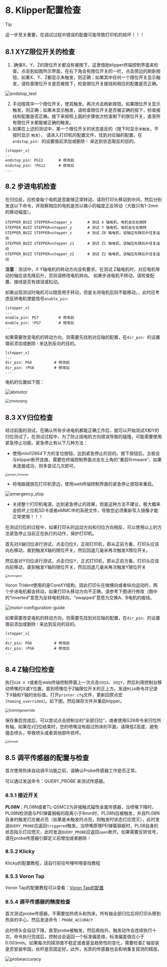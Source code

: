 # 8. Klipper配置检查

> [!TIP]
> 这一步至关重要，在调试过程中错误的配置可能导致打印机的损坏！！！

## 8.1 XYZ限位开关的检查

1. .确保X、Y、Z的限位开关都没有被按下，这里借助klipper终端控制界面来检查。点击到如图所示界面，在右下角会有限位开关的一栏，点击旁边的刷新按钮，如果X、Y、Z都显示未触发，则正确；如果其中任何一个限位开关显示触发，请检查限位开关是否被按下，检查限位开关接线和相应的配置是否正确。

![endstop_test](../../images/boards/fly_super8/endstop_test.png)

2. 手动按其中一个限位开关，使其触发。再次点击刷新按钮，如果限位开关显示触发，则正确；如果未显示触发，请检查限位开关是否被正确的按下，检查接线和配置是否正确。接下来按照上面的步骤依次检查剩下的限位开关，直至所有限位开关都能被正确的触发。
3. 如果在上述的测试中，某一个限位开关的状态是反的（按下时显示``未触发``，不按时显示 ``触发``）， 请进入打印机的配置文件，找到对应轴的配置，在``endstop_pin: ``的设置值前添加或删除``！`` 来达到状态取反的目的。

```
[stepper_x]
...
endstop_pin: PG12       # 修改前
endstop_pin: !PG12      # 修改后
...
```

## 8.2 步进电机检查

在归位前，应检查每个电机是否能够正常转动，请将打印头移动到中间，然后分别发送以下命令，并观察相应的电机是否以微小的幅度正反转动（大致只有1-2mm的移动幅度）。

```
STEPPER_BUZZ STEPPER=stepper_x       # 测试 X 轴电机，电机会左右微转 
STEPPER_BUZZ STEPPER=stepper_y       # 测试 Y 轴电机，电机会左右微转 
STEPPER_BUZZ STEPPER=stepper_z       # 测试 Z0 轴电机，该轴应先降后升往复运动 
STEPPER_BUZZ STEPPER=stepper_z1      # 测试 Z1 轴电机，该轴应先降后升往复运动
STEPPER_BUZZ STEPPER=stepper_z2      # 测试 Z2 轴电机，该轴应先降后升往复运动

```

**注意**：测试中，X Y轴电机的转动方向没有要求。在测试 Z轴电机时，对应电机带动的轴应该先降后升，否则请修改电机转向。 如果步进电机不转动，请检查配置、接线是否有错误或松动。

如果出现测试时电机可以随意用手转动，但是关闭电机后则不能移动，，此时应考虑反转电机使能信号``enable_pin:``

```
[stepper_x]
...
enable_pin: PG7         # 修改前
enable_pin: !PG7        # 修改后
...
```

如果需要改变电机的转动方向，则需要先找到对应轴的配置，在``dir_pin: ``的设置值前添加或删除``！``来达到反向的目的。

```
[stepper_x]
...
dir_pin: PG6          # 修改前
dir_pin: !PG6         # 修改后
...
```

电机的位置如下图：

![abmotor](../../images/boards/fly_super8/abmotor.png)

<img src="../../images/boards/fly_super8/zmotorpng.png" alt="zmotorpng" style="zoom:80%;" />

## 8.3 XY归位检查

经过前面的测试，在确认所有步进电机都能正确工作后，就可以开始测试X和Y的归位测试了。在测试过程中，为了防止因电机方向错误导致的碰撞，可能需要使用紧急停止功能。紧急停止有以下几种方法：

* 使用mini12864下方的复位按钮，达到紧急停止的目的。按下按钮后，主板会与klipper断开连接，需要在终端控制界面点击左上角的“重启firmware”，如果未连接成功，则多尝试几次即可。

<img src="../../images/boards/fly_super8/restart_firmware.png" alt="restart_firmware" style="zoom:60%;" />

* 将电脑摆放在打印机旁边，使用web终端控制界面的紧急停止按钮来重启。

![emergency_stop](../../images/boards/fly_super8/emergency_stop.png)

* 关闭整个打印机电源，达到紧急停止的效果，但是这种方法不建议，极大概率会损坏上位机SD卡或者eMMC中的系统文件，导致您必须重新写入镜像才能正常使用！！！

在测试归位的过程中，如果打印头的运动方向和归位方向相反，可以使用以上的方法紧急停止当前正在执行的动作，保护打印机。

首先对X轴归位进行测试，点击归位X，正视打印机，即从正前方看，打印头应该向右移动，直到触发X轴的限位开关，然后回退几毫米再次触发X限位开关。

然后是对Y归位进行测试，点击归位Y，正式打印机，即从正前方看，打印头应该向前移动，直到触发Y轴的限位开关，然后回退几毫米再次触发Y限位开关

<img src="../../images/boards/fly_super8/homingtest.png" alt="homingtest" style="zoom:60%;" />

Voron Trident使用的是CoreXY结构，因此打印头在做横向或者纵向运动时，两个步进电机都会转动，如果打印头移动方向不正确，请参考下图进行修改（图中的“inverted”意思为反转电机转向，“swapped”意思为交换A、B电机的接线。



![motor-configuration-guide](../../images/boards/fly_super8/motor-configuration-guide.png)

如果需要改变电机的转动方向，则需要先找到对应轴的配置，在``dir_pin: ``的设置值前添加或删除``！``来达到反向的目的。

```
[stepper_x]
...
dir_pin: PG6          # 修改前
dir_pin: !PG6         # 修改后
...
```

## 8.4 Z轴归位检查

执行``G28 X Y``或者在web终端控制界面上一次点击``归位X``、``归位Y``，然后利用控制台移动喷嘴的X或Y位置，直到喷嘴位于Z轴限位开关的正上方。发送``M114``命令并记录下X轴和Y轴的坐标值。打开``printer.cfg``文件，更新回原点宏``[homing_overrided]``。如下图，然后保存文件并重启klipper。

<img src="../../images/boards/fly_super8/homingoverride.png" alt="homingoverride" style="zoom:80%;" />

保存重启完成后，可以尝试点击控制台的“全部归位”，或者使用G28命令来归位所有轴。如果在z归位结束时，您的喷嘴没有超过热床的平面，请降低Z高度，避免撞击喷头，导致喷头或者其他部件损坏。

<img src="../../images/boards/fly_super8/homeall.png" alt="homeall" style="zoom:60%;" />

## 8.5 调平传感器的配置与检查

首次使用热床自动调平功能之前，请确认Probe传感器工作是否正常。

可以通过发送命令：QUERY_PROBE 来测试传感器。

### 8.5.1 接近开关

***PL08N***：PL08N或者TL-Q5MC2为非接触式磁性金属传感器，当喷嘴下降时，PL08N检测面与PEI弹簧钢板的距离小于8mm时，PL08N应被触发，并且PL08N自身的触发灯应被点亮（如果是未触发时点亮，则触发时状态灯应熄灭），此时发送``QUERY_PROBE``应返回``triggered``触发。当喷嘴原理PEI弹簧钢板时，PL08自身的状态指示灯应熄灭，此时发送``QUERY_PROBE``应返回``open``断开。如果需要反转信号，请在probe传感器引脚定义前增加或者删除 ``!``

### 8.5.2 Klicky

Klicky的配置教程，请自行前往哔哩哔哩查找教程

### 8.5.3 Voron Tap

Voron Tap的配置教程可以查看：[Voron Tap的配置](https://www.bilibili.com/video/BV1UD4y1L7jX?vd_source=8a1517dea7f810886a480f8c9f0fd417 "点击即可跳转")

### 8.5.4 调平传感器的精度检查

首次测试probe传感器，不需要加热喷头和热床，所有轴全部归位后将打印头移到热床的中心，然后发送命令：``PROBE_ACCURACY``

此时喷头会自动下降，直至probe被触发，然后再抬升。触发动作会连续执行十次。命令执行完成后，控制台会返回一个标准偏差值，标准偏差值应小于0.003mm。如果每次的探测值不稳定或者是呈趋势性的变化，需要检查Z 轴安装是否安装牢固，丝杆是否固定好。此外，劣质的传感器也会影响重复探测的精度。

![probeaccuracy](../../images/boards/fly_super8/probeaccuracy.jpg)
